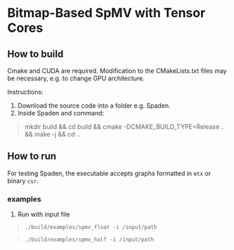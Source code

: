 # Bitmap-Based SpMV with Tensor Cores


## How to build
Cmake and CUDA are required. Modification to the CMakeLists.txt files may be necessary, e.g. to change GPU architecture.

Instructions:
1. Download the source code into a folder e.g. Spaden.
3. Inside Spaden and command:

> mkdir build  && cd build && cmake  -DCMAKE_BUILD_TYPE=Release .. && make -j && cd ..


## How to run
For testing Spaden, the executable accepts graphs formatted in `mtx` or binary `csr`. 

### examples

1. Run with input file
> `./build/examples/spmv_float -i /input/path`

> `./build/examples/spmv_half -i /input/path`

